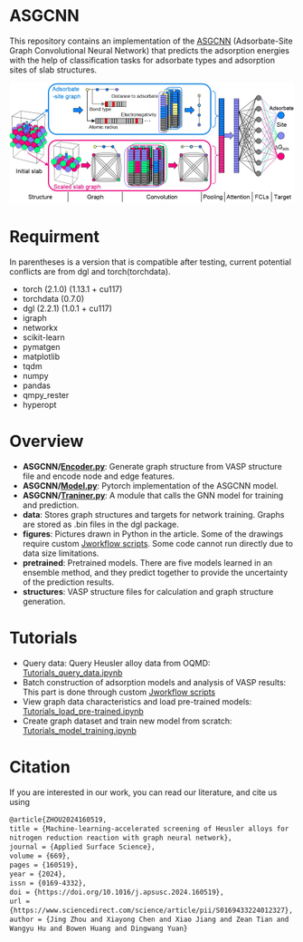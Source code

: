 # ASGCNN
This repository contains an implementation of the [ASGCNN](https://www.sciencedirect.com/science/article/pii/S0169433224012327) (Adsorbate-Site Graph Convolutional Neural Network) that predicts the adsorption energies with the help of classification tasks for adsorbate types and adsorption sites of slab structures.

<div align="center">
<img src="https://github.com/jchddd/asgcnn/blob/main/architecture.png"><br>
</div>

# Requirment
In parentheses is a version that is compatible after testing, current potential conflicts are from dgl and torch(torchdata).
- torch (2.1.0) (1.13.1 + cu117)
- torchdata (0.7.0)
- dgl (2.2.1) (1.0.1 + cu117)
- igraph
- networkx
- scikit-learn
- pymatgen
- matplotlib
- tqdm
- numpy
- pandas
- qmpy_rester
- hyperopt
# Overview
- **ASGCNN/**[**Encoder.py**](https://github.com/jchddd/asgcnn/blob/main/ASGCNN/Encoder.py):  Generate graph structure from VASP structure file and encode node and edge features.
- **ASGCNN/**[**Model.py**](https://github.com/jchddd/asgcnn/blob/main/ASGCNN/Model.py): Pytorch implementation of the ASGCNN model.
- **ASGCNN/**[**Traniner.py**](https://github.com/jchddd/asgcnn/blob/main/ASGCNN/Trainer.py): A module that calls the GNN model for training and prediction.
- **data**: Stores graph structures and targets for network training. Graphs are stored as .bin files in the dgl package.
- **figures**: Pictures drawn in Python in the article. Some of the drawings require custom [Jworkflow scripts](https://github.com/jchddd/scripts/jworkflow). Some code cannot run directly due to data size limitations.
- **pretrained**: Pretrained models. There are five models learned in an ensemble method, and they predict together to provide the uncertainty of the prediction results.
- **structures**: VASP structure files for calculation and graph structure generation.
# Tutorials
- Query data: Query Heusler alloy data from OQMD: [Tutorials_query_data.ipynb](https://github.com/jchddd/asgcnn/blob/main/Tutorials_query_data.ipynb)
- Batch construction of adsorption models and analysis of VASP results: This part is done through custom [Jworkflow scripts](https://github.com/jchddd/scripts)
- View graph data characteristics and load pre-trained models: [Tutorials_load_pre-trained.ipynb](https://github.com/jchddd/asgcnn/blob/main/Tutorials_load_pre-trained.ipynb)
- Create graph dataset and train new model from scratch: [Tutorials_model_training.ipynb](https://github.com/jchddd/asgcnn/blob/main/Tutorials_model_training.ipynb)
# Citation
If you are interested in our work, you can read our literature, and cite us using
```
@article{ZHOU2024160519,
title = {Machine-learning-accelerated screening of Heusler alloys for nitrogen reduction reaction with graph neural network},
journal = {Applied Surface Science},
volume = {669},
pages = {160519},
year = {2024},
issn = {0169-4332},
doi = {https://doi.org/10.1016/j.apsusc.2024.160519},
url = {https://www.sciencedirect.com/science/article/pii/S0169433224012327},
author = {Jing Zhou and Xiayong Chen and Xiao Jiang and Zean Tian and Wangyu Hu and Bowen Huang and Dingwang Yuan}
```
